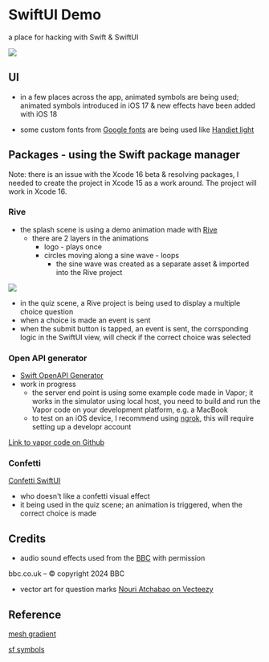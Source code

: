 # SwiftUI Demo
 a place for hacking with Swift & SwiftUI

![](https://github.com/user-attachments/assets/ec5fc2a4-287f-4c4a-aaf7-b4a40fdccb3e)

 ## UI 
 
 * in a few places across the app, animated symbols are being used; animated symbols introduced in iOS 17 & new effects have been added with iOS 18
 
 * some custom fonts from [Google fonts](https://fonts.google.com) are being used like [Handjet light](https://fonts.google.com/share?selection.family=Handjet:wght@100..900)
 


## Packages - using the Swift package manager

Note: there is an issue with the Xcode 16 beta & resolving packages, I needed to create the project in Xcode 15 as a work around.  The project will work in Xcode 16.
 
 ### Rive
 
* the splash scene is using a demo animation made with [Rive](https://www.rive.app)
    * there are 2 layers in the animations
        * logo - plays once
        * circles moving along a sine wave - loops
            * the sine wave was created as a separate asset & imported into the Rive project
 
 ![](https://github.com/user-attachments/assets/2e4e4a0f-f33b-4aa9-a373-63f271d94d97)
 
 * in the quiz scene, a Rive project is being used to display a multiple choice question
  * when a choice is made an event is sent
  * when the submit button is tapped, an event is sent, the corrsponding logic in the SwiftUI view, will check if the correct choice was selected

### Open API generator

* [Swift OpenAPI Generator](https://github.com/apple/swift-openapi-generator)
* work in progress
  * the server end point is using some example code made in Vapor; it works in the simulator using local host, you need to build and run the Vapor code on your development platform, e.g. a MacBook
  * to test on an iOS device, I recommend using [ngrok](https://ngrok.com), this will require setting up a developr account

[Link to vapor code on Github](https://github.com/apple/swift-openapi-generator/tree/main/Examples/hello-world-vapor-server-example)

### Confetti

[Confetti SwiftUI](https://github.com/simibac/ConfettiSwiftUI/tree/master)
* who doesn't like a confetti visual effect
* it being used in the quiz scene; an animation is triggered, when the correct choice is made


## Credits

* audio sound effects used from the [BBC](https://sound-effects.bbcrewind.co.uk) with permission

bbc.co.uk – © copyright 2024 BBC

* vector art for question marks [Nouri Atchabao on Vecteezy](https://www.vecteezy.com/members/norasfedd)

## Reference

[mesh gradient](https://developer.apple.com/documentation/SwiftUI/MeshGradient)

[sf symbols](https://developer.apple.com/design/human-interface-guidelines/sf-symbols/)
